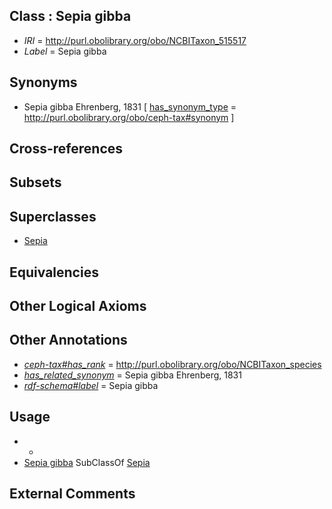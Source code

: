 
## Class : Sepia gibba

 * *IRI* = http://purl.obolibrary.org/obo/NCBITaxon_515517
 * *Label* = Sepia gibba

## Synonyms

 * Sepia gibba Ehrenberg, 1831 [ [has_synonym_type](../../pe/oboInOwl#hasSynonymType.md) = http://purl.obolibrary.org/obo/ceph-tax#synonym ]

## Cross-references


## Subsets


## Superclasses

 * [Sepia](../../NCBITaxon/09/NCBITaxon_6609.md)

## Equivalencies


## Other Logical Axioms


## Other Annotations

 * *[ceph-tax#has_rank](../../ceph-tax#has/nk/ceph-tax#has_rank.md)* = http://purl.obolibrary.org/obo/NCBITaxon_species
 * *[has_related_synonym](../../ym/oboInOwl#hasRelatedSynonym.md)* = Sepia gibba Ehrenberg, 1831
 * *[rdf-schema#label](../../el/rdf-schema#label.md)* = Sepia gibba

## Usage

 * -
 * [Sepia gibba](../../NCBITaxon/17/NCBITaxon_515517.md) SubClassOf [Sepia](../../NCBITaxon/09/NCBITaxon_6609.md)

## External Comments

